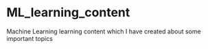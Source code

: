 # ML_learning_content
Machine Learning learning content which I have created about some important topics
